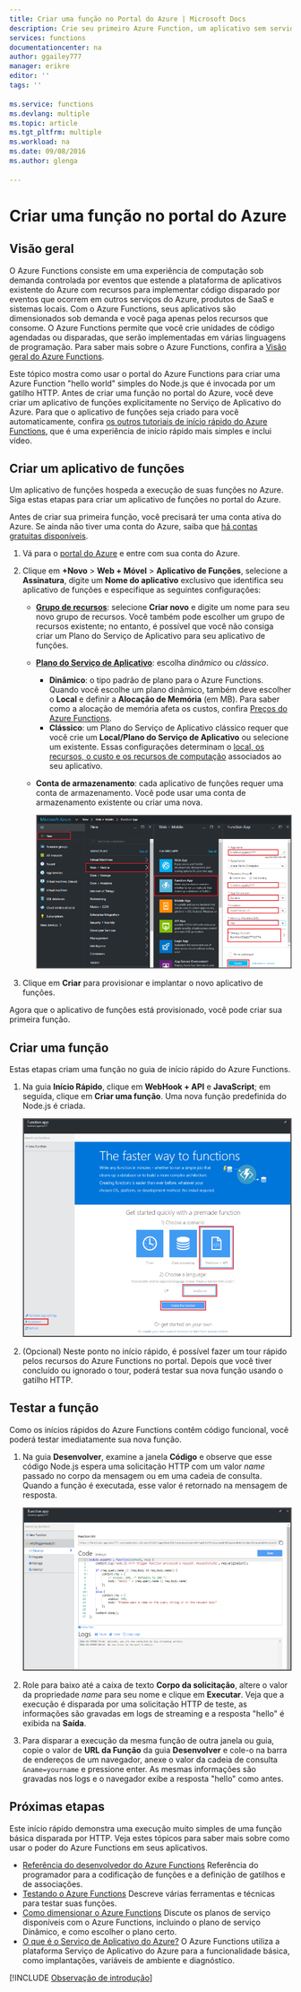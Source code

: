```yaml
---
title: Criar uma função no Portal do Azure | Microsoft Docs
description: Crie seu primeiro Azure Function, um aplicativo sem servidor, em menos de dois minutos.
services: functions
documentationcenter: na
author: ggailey777
manager: erikre
editor: ''
tags: ''

ms.service: functions
ms.devlang: multiple
ms.topic: article
ms.tgt_pltfrm: multiple
ms.workload: na
ms.date: 09/08/2016
ms.author: glenga

---
```

# Criar uma função no portal do Azure
## Visão geral
O Azure Functions consiste em uma experiência de computação sob demanda controlada por eventos que estende a plataforma de aplicativos existente do Azure com recursos para implementar código disparado por eventos que ocorrem em outros serviços do Azure, produtos de SaaS e sistemas locais. Com o Azure Functions, seus aplicativos são dimensionados sob demanda e você paga apenas pelos recursos que consome. O Azure Functions permite que você crie unidades de código agendadas ou disparadas, que serão implementadas em várias linguagens de programação. Para saber mais sobre o Azure Functions, confira a [Visão geral do Azure Functions](functions-overview.md).

Este tópico mostra como usar o portal do Azure Functions para criar uma Azure Function "hello world" simples do Node.js que é invocada por um gatilho HTTP. Antes de criar uma função no portal do Azure, você deve criar um aplicativo de funções explicitamente no Serviço de Aplicativo do Azure. Para que o aplicativo de funções seja criado para você automaticamente, confira [os outros tutoriais de início rápido do Azure Functions](functions-create-first-azure-function.md), que é uma experiência de início rápido mais simples e inclui vídeo.

## Criar um aplicativo de funções
Um aplicativo de funções hospeda a execução de suas funções no Azure. Siga estas etapas para criar um aplicativo de funções no portal do Azure.

Antes de criar sua primeira função, você precisará ter uma conta ativa do Azure. Se ainda não tiver uma conta do Azure, saiba que [há contas gratuitas disponíveis](https://azure.microsoft.com/free/).

1. Vá para o [portal do Azure](https://portal.azure.com) e entre com sua conta do Azure.
2. Clique em **+Novo** > **Web + Móvel** > **Aplicativo de Funções**, selecione a **Assinatura**, digite um **Nome do aplicativo** exclusivo que identifica seu aplicativo de funções e especifique as seguintes configurações:
   
   * **[Grupo de recursos](../azure-portal/resource-group-portal.md)**: selecione **Criar novo** e digite um nome para seu novo grupo de recursos. Você também pode escolher um grupo de recursos existente; no entanto, é possível que você não consiga criar um Plano do Serviço de Aplicativo para seu aplicativo de funções.
   * **[Plano do Serviço de Aplicativo](../app-service/azure-web-sites-web-hosting-plans-in-depth-overview.md)**: escolha *dinâmico* ou *clássico*.
     * **Dinâmico**: o tipo padrão de plano para o Azure Functions. Quando você escolhe um plano dinâmico, também deve escolher o **Local** e definir a **Alocação de Memória** (em MB). Para saber como a alocação de memória afeta os custos, confira [Preços do Azure Functions](https://azure.microsoft.com/pricing/details/functions/).
     * **Clássico**: um Plano do Serviço de Aplicativo clássico requer que você crie um **Local/Plano do Serviço de Aplicativo** ou selecione um existente. Essas configurações determinam o [local, os recursos, o custo e os recursos de computação](https://azure.microsoft.com/pricing/details/app-service/) associados ao seu aplicativo.
   * **Conta de armazenamento**: cada aplicativo de funções requer uma conta de armazenamento. Você pode usar uma conta de armazenamento existente ou criar uma nova.
     
     ![Criar um aplicativo de funções no portal do Azure](./media/functions-create-first-azure-function-azure-portal/function-app-create-flow.png)
3. Clique em **Criar** para provisionar e implantar o novo aplicativo de funções.

Agora que o aplicativo de funções está provisionado, você pode criar sua primeira função.

## Criar uma função
Estas etapas criam uma função no guia de início rápido do Azure Functions.

1. Na guia **Início Rápido**, clique em **WebHook + API** e **JavaScript**; em seguida, clique em **Criar uma função**. Uma nova função predefinida do Node.js é criada.
   
    ![](./media/functions-create-first-azure-function-azure-portal/function-app-quickstart-node-webhook.png)
2. (Opcional) Neste ponto no início rápido, é possível fazer um tour rápido pelos recursos do Azure Functions no portal. Depois que você tiver concluído ou ignorado o tour, poderá testar sua nova função usando o gatilho HTTP.

## Testar a função
Como os inícios rápidos do Azure Functions contêm código funcional, você poderá testar imediatamente sua nova função.

1. Na guia **Desenvolver**, examine a janela **Código** e observe que esse código Node.js espera uma solicitação HTTP com um valor *name* passado no corpo da mensagem ou em uma cadeia de consulta. Quando a função é executada, esse valor é retornado na mensagem de resposta.
   
    ![](./media/functions-create-first-azure-function-azure-portal/function-app-develop-tab-testing.png)
2. Role para baixo até a caixa de texto **Corpo da solicitação**, altere o valor da propriedade *name* para seu nome e clique em **Executar**. Veja que a execução é disparada por uma solicitação HTTP de teste, as informações são gravadas em logs de streaming e a resposta "hello" é exibida na **Saída**.
3. Para disparar a execução da mesma função de outra janela ou guia, copie o valor de **URL da Função** da guia **Desenvolver** e cole-o na barra de endereços de um navegador, anexe o valor da cadeia de consulta `&name=yourname` e pressione enter. As mesmas informações são gravadas nos logs e o navegador exibe a resposta "hello" como antes.

## Próximas etapas
Este início rápido demonstra uma execução muito simples de uma função básica disparada por HTTP. Veja estes tópicos para saber mais sobre como usar o poder do Azure Functions em seus aplicativos.

* [Referência do desenvolvedor do Azure Functions](functions-reference.md) Referência do programador para a codificação de funções e a definição de gatilhos e de associações.
* [Testando o Azure Functions](functions-test-a-function.md) Descreve várias ferramentas e técnicas para testar suas funções.
* [Como dimensionar o Azure Functions](functions-scale.md) Discute os planos de serviço disponíveis com o Azure Functions, incluindo o plano de serviço Dinâmico, e como escolher o plano certo.
* [O que é o Serviço de Aplicativo do Azure?](../app-service/app-service-value-prop-what-is.md) O Azure Functions utiliza a plataforma Serviço de Aplicativo do Azure para a funcionalidade básica, como implantações, variáveis de ambiente e diagnóstico.

[!INCLUDE [Observação de introdução](../../includes/functions-get-help.md)]

<!---HONumber=AcomDC_0914_2016-->